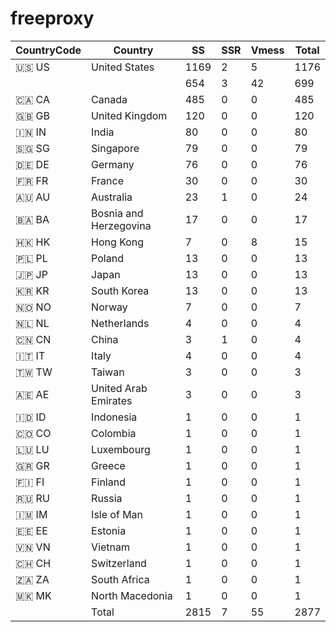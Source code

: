 # freeproxy

|CountryCode|Country|SS|SSR|Vmess|Total|
|  ----  | ----  |  ----  | ----  |  ----  | ----  |
|🇺🇸 US|United States|1169|2|5|1176|
| ||654|3|42|699|
|🇨🇦 CA|Canada|485|0|0|485|
|🇬🇧 GB|United Kingdom|120|0|0|120|
|🇮🇳 IN|India|80|0|0|80|
|🇸🇬 SG|Singapore|79|0|0|79|
|🇩🇪 DE|Germany|76|0|0|76|
|🇫🇷 FR|France|30|0|0|30|
|🇦🇺 AU|Australia|23|1|0|24|
|🇧🇦 BA|Bosnia and Herzegovina|17|0|0|17|
|🇭🇰 HK|Hong Kong|7|0|8|15|
|🇵🇱 PL|Poland|13|0|0|13|
|🇯🇵 JP|Japan|13|0|0|13|
|🇰🇷 KR|South Korea|13|0|0|13|
|🇳🇴 NO|Norway|7|0|0|7|
|🇳🇱 NL|Netherlands|4|0|0|4|
|🇨🇳 CN|China|3|1|0|4|
|🇮🇹 IT|Italy|4|0|0|4|
|🇹🇼 TW|Taiwan|3|0|0|3|
|🇦🇪 AE|United Arab Emirates|3|0|0|3|
|🇮🇩 ID|Indonesia|1|0|0|1|
|🇨🇴 CO|Colombia|1|0|0|1|
|🇱🇺 LU|Luxembourg|1|0|0|1|
|🇬🇷 GR|Greece|1|0|0|1|
|🇫🇮 FI|Finland|1|0|0|1|
|🇷🇺 RU|Russia|1|0|0|1|
|🇮🇲 IM|Isle of Man|1|0|0|1|
|🇪🇪 EE|Estonia|1|0|0|1|
|🇻🇳 VN|Vietnam|1|0|0|1|
|🇨🇭 CH|Switzerland|1|0|0|1|
|🇿🇦 ZA|South Africa|1|0|0|1|
|🇲🇰 MK|North Macedonia|1|0|0|1|
||Total|2815|7|55|2877|

